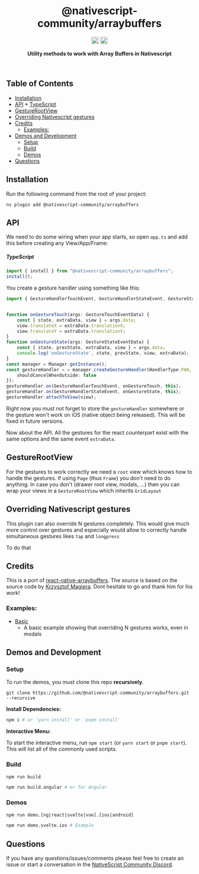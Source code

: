 <!-- ⚠️ This README has been generated from the file(s) "blueprint.md" ⚠️-->
<!--  !!!!!!!!!!!!!!!!!!!!!!!!!!!!!!!!!!!!!!!!!!!!!!!!!!!!!!!!!!!!!!!
      !!!!!!!!!!!!!!!!!!!!!!!!!!!!!!!!!!!!!!!!!!!!!!!!!!!!!!!!!!!!!!!
      !!!!!!!!!!!!!!!!!!!!!!!!!!!!!!!!!!!!!!!!!!!!!!!!!!!!!!!!!!!!!!!
      !!!!!!!!!!!!!!!!!!!!!!!!!!!!!!!!!!!!!!!!!!!!!!!!!!!!!!!!!!!!!!!
      !!!!!!!!!!!!!!!!!!!!!!!!!!!!!!!!!!!!!!!!!!!!!!!!!!!!!!!!!!!!!!!
      !!!!!!!!!!!!!!!!!!!!!!!!!!!!!!!!!!!!!!!!!!!!!!!!!!!!!!!!!!!!!!!
      !!!!!!!!!!!!!!!!!!!!!!!!!!!!!!!!!!!!!!!!!!!!!!!!!!!!!!!!!!!!!!!
      !!!!!!!!!!!!!!!!!!!!!!!!!!!!!!!!!!!!!!!!!!!!!!!!!!!!!!!!!!!!!!!
      !!!!!!!!!!!!!!!!!!!!!!!!!!!!!!!!!!!!!!!!!!!!!!!!!!!!!!!!!!!!!!!
      DO NOT EDIT THIS READEME DIRECTLY! Edit "bluesprint.md" instead.
      !!!!!!!!!!!!!!!!!!!!!!!!!!!!!!!!!!!!!!!!!!!!!!!!!!!!!!!!!!!!!!!
      !!!!!!!!!!!!!!!!!!!!!!!!!!!!!!!!!!!!!!!!!!!!!!!!!!!!!!!!!!!!!!!
      !!!!!!!!!!!!!!!!!!!!!!!!!!!!!!!!!!!!!!!!!!!!!!!!!!!!!!!!!!!!!!!
      !!!!!!!!!!!!!!!!!!!!!!!!!!!!!!!!!!!!!!!!!!!!!!!!!!!!!!!!!!!!!!!
      !!!!!!!!!!!!!!!!!!!!!!!!!!!!!!!!!!!!!!!!!!!!!!!!!!!!!!!!!!!!!!!
      !!!!!!!!!!!!!!!!!!!!!!!!!!!!!!!!!!!!!!!!!!!!!!!!!!!!!!!!!!!!!!!
      !!!!!!!!!!!!!!!!!!!!!!!!!!!!!!!!!!!!!!!!!!!!!!!!!!!!!!!!!!!!!!!
      !!!!!!!!!!!!!!!!!!!!!!!!!!!!!!!!!!!!!!!!!!!!!!!!!!!!!!!!!!!!!!!
      !!!!!!!!!!!!!!!!!!!!!!!!!!!!!!!!!!!!!!!!!!!!!!!!!!!!!!!!!!!!!!! -->
<h1 align="center">@nativescript-community/arraybuffers</h1>
<p align="center">
		<a href="https://npmcharts.com/compare/@nativescript-community/arraybuffers?minimal=true"><img alt="Downloads per month" src="https://img.shields.io/npm/dm/@nativescript-community/arraybuffers.svg" height="20"/></a>
<a href="https://www.npmjs.com/package/@nativescript-community/arraybuffers"><img alt="NPM Version" src="https://img.shields.io/npm/v/@nativescript-community/arraybuffers.svg" height="20"/></a>
	</p>

<p align="center">
  <b>Utility methods to work with Array Buffers in Nativescript</b></br>
  <sub><sub>
</p>

<br />



[](#table-of-contents)

## Table of Contents

* [Installation](#installation)
* [API](#api)
			* [TypeScript](#typescript)
* [GestureRootView](#gesturerootview)
* [Overriding Nativescript gestures](#overriding-nativescript-gestures)
* [Credits](#credits)
	* [Examples:](#examples)
* [Demos and Development](#demos-and-development)
	* [Setup](#setup)
	* [Build](#build)
	* [Demos](#demos)
* [Questions](#questions)


[](#installation)

## Installation
Run the following command from the root of your project:

`ns plugin add @nativescript-community/arraybuffers`


[](#api)

## API

We need to do some wiring when your app starts, so open `app.ts` and add this before creating any View/App/Frame:
##### TypeScript
```ts
import { install } from "@nativescript-community/arraybuffers";
install();
```

You create a gesture handler using something like this:
```typescript 
import { GestureHandlerTouchEvent, GestureHandlerStateEvent, GestureStateEventData, GestureTouchEventData, HandlerType } from '@nativescript-community/arraybuffers';


function onGestureTouch(args: GestureTouchEventData) {
    const { state, extraData, view } = args.data;
    view.translateX = extraData.translationX;
    view.translateY = extraData.translationY;
}
function onGestureState(args: GestureStateEventData) {
    const { state, prevState, extraData, view } = args.data;
    console.log('onGestureState', state, prevState, view, extraData);
}
const manager = Manager.getInstance();
const gestureHandler = = manager.createGestureHandler(HandlerType.PAN, 10, {
    shouldCancelWhenOutside: false
});
gestureHandler.on(GestureHandlerTouchEvent, onGestureTouch, this);
gestureHandler.on(GestureHandlerStateEvent, onGestureState, this);
gestureHandler.attachToView(view);
```

Right now you must not forget to store the ```gestureHandler``` somewhere or the gesture won't work on iOS (native object being released). This will be fixed in future versions.

Now about the API. All the gestures for the react counterpart exist with the same options and the same event ```extraData```.


[](#gesturerootview)

## GestureRootView

For the gestures to work correctly we need a `root` view which knows how to handle the gestures.
If using `Page` (thus `Frame`) you don't need to do anything.
In case you don't (drawer root view, modals, ...) then you can wrap your views in a `GestureRootView` which inherits `GridLayout`


[](#overriding-nativescript-gestures)

## Overriding Nativescript gestures

This plugin can also override N gestures completely. This would give much more control over gestures and especially would allow to correctly handle simultaneous gestures likes `tap` and `longpress`

To do that 


[](#credits)

## Credits

This is a port of [react-native-arraybuffers](https://kmagiera.github.io/react-native-gesture-handler/).
The source is based on the source code by [Krzysztof Magiera](https://github.com/kmagiera). Dont hesitate to go and thank him for his work!



### Examples:

- [Basic](demo-snippets/vue/Basic.vue)
  - A basic example showing that overriding N gestures works, even in modals


[](#demos-and-development)

## Demos and Development


### Setup

To run the demos, you must clone this repo **recursively**.

```
git clone https://github.com/@nativescript-community/arraybuffers.git --recursive
```

**Install Dependencies:**
```bash
npm i # or 'yarn install' or 'pnpm install'
```

**Interactive Menu:**

To start the interactive menu, run `npm start` (or `yarn start` or `pnpm start`). This will list all of the commonly used scripts.

### Build

```bash
npm run build

npm run build.angular # or for Angular
```

### Demos

```bash
npm run demo.[ng|react|svelte|vue].[ios|android]

npm run demo.svelte.ios # Example
```

[](#questions)

## Questions

If you have any questions/issues/comments please feel free to create an issue or start a conversation in the [NativeScript Community Discord](https://nativescript.org/discord).